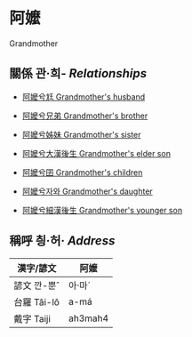 # 阿嬤
Grandmother

## 關係 관·희- _Relationships_

- [阿嬤兮尪 Grandmother's husband](member8.md)

- [阿嬤兮兄弟 Grandmother's brother](member31.md)

- [阿嬤兮姊妹 Grandmother's sister](member32.md)

- [阿嬤兮大漢後生 Grandmother's elder son](member10.md)

- [阿嬤兮囝 Grandmother's children](member2.md)

- [阿嬤兮자와 Grandmother's daughter](member12.md)

- [阿嬤兮細漢後生 Grandmother's younger son](member11.md)



## 稱呼 칑·허· _Address_

漢字/諺文 | 阿嬤
--- | ---
諺文 깐-뿐ˆ | 아·마ˊ
台羅 Tâi-lô | a-má
戴字 Taiji | ah3mah4


